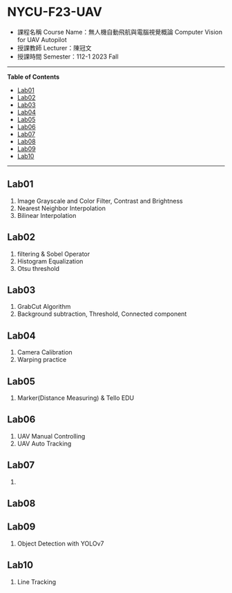 # NYCU-F23-UAV

- 課程名稱 Course Name：無人機自動飛航與電腦視覺概論 Computer Vision for UAV Autopilot
- 授課教師 Lecturer：陳冠文
- 授課時間 Semester：112-1 2023 Fall

---

**Table of Contents**
- [Lab01](#lab01)
- [Lab02](#lab02)
- [Lab03](#lab03)
- [Lab04](#lab04)
- [Lab05](#lab05)
- [Lab06](#lab06)
- [Lab07](#lab07)
- [Lab08](#lab08)
- [Lab09](#lab09)
- [Lab10](#lab10)

---

## Lab01
1. Image Grayscale and Color Filter, Contrast and Brightness
2. Nearest Neighbor Interpolation
3. Bilinear Interpolation

## Lab02
1. filtering & Sobel Operator
2. Histogram Equalization
3. Otsu threshold

## Lab03
1. GrabCut Algorithm
2. Background subtraction, Threshold, Connected component

## Lab04
1. Camera Calibration
2. Warping practice

## Lab05
1. Marker(Distance Measuring) & Tello EDU

## Lab06
1. UAV Manual Controlling
2. UAV Auto Tracking

## Lab07
1. 
## Lab08

## Lab09
1. Object Detection with YOLOv7

## Lab10
1. Line Tracking
